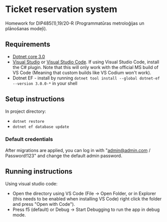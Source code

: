 Ticket reservation system
===

Homework for DIP485(1),19/20-R (Programmatūras metroloģijas un plānošanas modeļi).

## Requirements

* [Dotnet core 3.0](https://dotnet.microsoft.com/download/dotnet-core/3.0)
* [Visual Studio](https://visualstudio.microsoft.com/) or [Visual Studio Code](https://code.visualstudio.com/). If using Visual Studio Code, install the C# plugin. Note that this will only work with the official MS build of VS Code (Meaning that custom builds like VS Codium won't work).
* Dotnet EF - install by running `dotnet tool install --global dotnet-ef --version 3.0.0-*` in your shell

## Setup instructions

In project directory:

* `dotnet restore`
* `dotnet ef database update`

### Default credentials

After migrations are applied, you can log in with "admin@admin.com / Password!123" and change the default admin password.

## Running instructions

Using visual studio code:

* Open the directory using VS Code (File -> Open Folder, or in Explorer (this needs to be enabled when installing VS Code) right click the folder and press "Open with Code").
* Press f5 (default) or Debug -> Start Debugging to run the app in debug mode.
